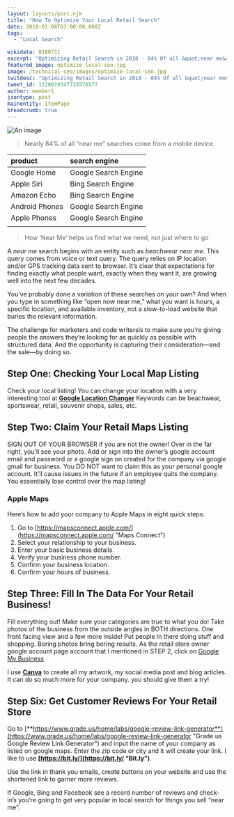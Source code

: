 ```yaml
---
layout: layouts/post.njk
title: "How To Optimize Your Local Retail Search"
date: 2018-01-08T03:00:00.000Z
tags:
  - "Local Search"

wikidata: Q180711
excerpt: "Optimizing Retail Search in 2018 - 84% Of all &quot;near me&quot; searches was conducted on a smart device in 2016 According to Google Research. This article will help you leverage that data in 2018. Eight steps to get your company found in local search results. #seo #business"
featured_image: optimize-local-seo.jpg
image: /technical-seo/images/optimize-local-seo.jpg
twitdesc: "Optimizing Retail Search in 2018 - 84% Of all &quot;near me&quot; searches was conducted on a smart device in 2016 According to Google Research. This article will help you leverage that data in 2018. Eight steps to get your company found in local search results. #seo #business"
tweet_id: 1228019347735576577
author: member1
jsontype: post
mainentity: ItemPage
breadcrumb: true
---
```

![An image](https://cdn.pixabay.com/photo/2020/08/30/20/54/rice-field-5530707_1280.jpg)
>Nearly 84% of all “near me” searches come from a mobile device.

| product | search engine |
|:---|:---|
| Google Home  | Google Search Engine  |
| Apple Siri  | Bing Search Engine  |
| Amazon Echo  | Bing Search Engine  |
| Android Phones  | Google Search Engine  |
| Apple Phones  | Google Search Engine  |
|   |   |

>How ‘Near Me’ helps us find what we need, not just where to go

A *near me* search begins with an entity such as *beachwear near me*. This query comes from voice or text query. The query relies on IP location and/or GPS tracking data sent to browser. It’s clear that expectations for finding exactly what people want, exactly when they want it, are growing well into the next few decades.

You’ve probably done a variation of these searches on your own? And when you type in something like “open now near me,” what you want is hours, a specific location, and available inventory, not a slow-to-load website that buries the relevant information.

The challenge for marketers and code writersis to make sure you’re giving people the answers they’re looking for as quickly as possible with structured data. And the opportunity is capturing their consideration—and the sale—by doing so.

## Step One: Checking Your Local Map Listing
Check your local listing! You can change your location with a very interesting tool at [**Google Location Changer**](https://seranking.com/google-location-changer.html "Google Location Changer")
Keywords can be beachwear, sportswear, retail, souvenir shops, sales, etc.

## Step Two: Claim Your Retail Maps Listing
SIGN OUT OF YOUR BROWSER if you are not the owner! Over in the far right, you’ll see your photo. Add or sign into the owner’s google account email and password or a google sign on created for the company via google gmail for business. You DO NOT want to claim this as your personal google account. It’ll cause issues in the future if an employee quits the company. You essentially lose control over the map listing!

### Apple Maps

Here’s how to add your company to Apple Maps in eight quick steps:
1. Go to [https://mapsconnect.apple.com/](https://mapsconnect.apple.com/ "Maps Connect")
2. Select your relationship to your business.
3. Enter your basic business details.
4. Verify your business phone number.
5. Confirm your business location.
6. Confirm your hours of business.

## Step Three: Fill In The Data For Your Retail Business!

Fill everything out! Make sure your categories are true to what you do! Take photos of the business from the outside angles in BOTH directions. One front facing view and a few more inside! Put people in there doing stuff and shopping. Boring photos bring boring results. As the retail store owner google account page account that I mentioned in STEP 2, click on [Google My Business](https://business.google.com/ "Google My Business")

I use [**Canva**](https://www.canva.com/join/practicing-seashell-gene "Canva.com") to create all my artwork, my social media post and blog articles. It can do so much more for your company. you should give them a try!

## Step Six: Get Customer Reviews For Your Retail Store

Go to [**https://www.grade.us/home/labs/google-review-link-generator**](https://www.grade.us/home/labs/google-review-link-generator "Grade.us Google Review Link Generator") and input the name of your company as listed on google maps. Enter the zip code or city and it will create your link. I like to use **[https://bit.ly/](https://bit.ly/ "Bit.ly")**.

Use the link in thank you emails, create buttons on your website and use the shortened link to garner more reviews. 

If Google, Bing and Facebook see a record number of reviews and check-in’s you’re going to get very popular in local search for things you sell “near me”.